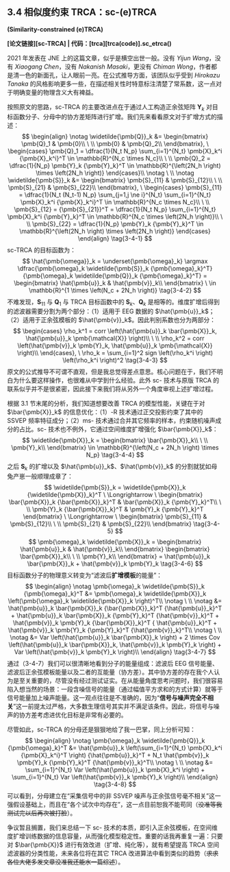 ## 3.4 相似度约束 TRCA：sc-(e)TRCA
**(Similarity-constrained (e)TRCA)**

**[论文链接][sc-TRCA] | 代码：[trca][trca(code)].sc_etrca()**

2021 年发表在 JNE 上的这篇文章，似乎是横空出世一般。没有 *Yijun Wang*，没有 *Xiaogang Chen*，没有 *Nakanish Masaki*，更没有 *Chiman Wong*，作者都是清一色的新面孔，让人眼前一亮。在公式推导方面，该团队似乎受到 *Hirokazu Tanaka* 的风格影响更多一些，在描述相关性时特意标注清楚了常系数，这一点对于明确变量的物理含义大有裨益。

按照原文的思路，sc-TRCA 的主要改进点在于通过人工构造正余弦矩阵 $\pmb{Y}_k$ 对目标函数分子、分母中的协方差矩阵进行扩增。我们先来看看原文对于扩增方式的描述：
$$
    \begin{align}
        \notag
        \widetilde{\pmb{Q}}_k &= 
        \begin{bmatrix}
            \pmb{Q}_1 & \pmb{0}\\ \ \\
            \pmb{0} & \pmb{Q}_2\\
        \end{bmatrix}, \ 
        \begin{cases}
            \pmb{Q}_1 = \dfrac{1}{N_t N_p} \sum_{i=1}^{N_t} \pmb{X}_k^i {\pmb{X}_k^i}^T \in \mathbb{R}^{N_c \times N_c}\\
            \ \\
            \pmb{Q}_2 = \dfrac{1}{N_p} \pmb{Y}_k {\pmb{Y}_k}^T \in \mathbb{R}^{\left(2N_h \right) \times \left(2N_h \right)}
        \end{cases}\\
        \notag \ \\
        \notag
        \widetilde{\pmb{S}}_k &= 
        \begin{bmatrix}
            \pmb{S}_{11} & \pmb{S}_{12}\\ \ \\
            \pmb{S}_{21} & \pmb{S}_{22}\\
        \end{bmatrix}, \ 
        \begin{cases}
            \pmb{S}_{11} = \dfrac{1}{N_t (N_t-1) N_p} \sum_{j=1,j \ne i}^{N_t} \sum_{i=1}^{N_t} \pmb{X}_k^i {\pmb{X}_k^i}^T \in \mathbb{R}^{N_c \times N_c}\\
            \ \\
            \pmb{S}_{12} = {\pmb{S}_{21}}^T = \dfrac{1}{N_t N_p} \sum_{i=1}^{N_t} \pmb{X}_k^i {\pmb{Y}_k}^T \in \mathbb{R}^{N_c \times \left(2N_h \right)}\\
            \ \\
            \pmb{S}_{22} = \dfrac{1}{N_p} \pmb{Y}_k {\pmb{Y}_k}^T \in \mathbb{R}^{\left(2N_h \right) \times \left(2N_h \right)}
        \end{cases}
    \end{align}
    \tag{3-4-1}
$$
sc-TRCA 的目标函数为：
$$
    \hat{\pmb{\omega}}_k = \underset{\pmb{\omega}_k} \argmax \dfrac{\pmb{\omega}_k \widetilde{\pmb{S}}_k {\pmb{\omega}_k}^T}{\pmb{\omega}_k \widetilde{\pmb{Q}}_k {\pmb{\omega}_k}^T} = 
    \begin{bmatrix}
        \hat{\pmb{u}}_k & \hat{\pmb{v}}_k\\
    \end{bmatrix} \ 
    \in \mathbb{R}^{1 \times \left(N_c + 2N_h \right)}
    \tag{3-4-2}
$$
不难发现，$\pmb{S}_{11}$ 与 $\pmb{Q}_1$ 与 TRCA 目标函数中的 $\pmb{S}_k$、$\pmb{Q}_k$ 是相等的。维度扩增后得到的滤波器需要分割为两个部分：（1）适用于 EEG 数据的 $\hat{\pmb{u}}_k$；（2）适用于正余弦模板的 $\hat{\pmb{v}}_k$。因此判别系数也分为两部分：
$$
    \begin{cases}
        \rho_k^1 = corr \left(\hat{\pmb{u}}_k \bar{\pmb{X}}_k, \hat{\pmb{u}}_k \pmb{\mathcal{X}} \right)\\
        \ \\
        \rho_k^2 = corr \left(\hat{\pmb{v}}_k \pmb{Y}_k, \hat{\pmb{u}}_k \pmb{\mathcal{X}} \right)\\
    \end{cases}, \ \rho_k = \sum_{i=1}^2 sign \left(\rho_k^i \right) \left(\rho_k^i \right)^2
    \tag{3-4-3}
$$
原文的公式推导不可谓不直观，但是我总觉得差点意思。核心问题在于，我们不明白为什么要这样操作，也很难从中学到什么经验。此外 sc- 技术与原版 TRCA 的联系似乎并不是很紧密，因此接下来我们将从另外一个角度审视上述扩增过程。

根据 3.1 节末尾的分析，我们知道想要改善 TRCA 的模型性能，关键在于对 $\bar{\pmb{X}}_k$ 的信息优化：（1）-R 技术通过正交投影约束了其中的 SSVEP 频率特征成分；（2）ms- 技术通过合并其它频率的样本，约束随机噪声成分的占比。sc- 技术也不例外，它通过空间维度扩增强化 $\bar{\pmb{X}}_k$：
$$
    \widetilde{\pmb{X}}_k = 
    \begin{bmatrix}
        \bar{\pmb{X}}_k\\ \ \\ \pmb{Y}_k\\
    \end{bmatrix} \in \mathbb{R}^{\left(N_c + 2N_h \right) \times N_p}
    \tag{3-4-4}
$$
之后 $\pmb{S}_k$ 的扩增以及 $\hat{\pmb{u}}_k$、$\hat{\pmb{v}}_k$ 的分割就犹如母兔产崽一般顺理成章了：
$$
    \widetilde{\pmb{S}}_k = \widetilde{\pmb{X}}_k {\widetilde{\pmb{X}}_k}^T \ \Longrightarrow \ 
    \begin{bmatrix}
        \bar{\pmb{X}}_k {\bar{\pmb{X}}_k}^T & \bar{\pmb{X}}_k {\pmb{Y}_k}^T\\
        \ \\
        \pmb{Y}_k {\bar{\pmb{X}}_k}^T & \pmb{Y}_k {\pmb{Y}_k}^T
    \end{bmatrix} \ \Longrightarrow \
    \begin{bmatrix}
        \pmb{S}_{11} & \pmb{S}_{12}\\
        \ \\
        \pmb{S}_{21} & \pmb{S}_{22}\\
    \end{bmatrix}
    \tag{3-4-5}
$$
$$
    \pmb{\omega}_k \widetilde{\pmb{X}}_k = 
    \begin{bmatrix}
        \hat{\pmb{u}}_k & \hat{\pmb{v}}_k\\
    \end{bmatrix}
    \begin{bmatrix}
        \bar{\pmb{X}}_k\\ \ \\ \pmb{Y}_k\\
    \end{bmatrix} = \hat{\pmb{u}}_k \bar{\pmb{X}}_k + \hat{\pmb{v}}_k \pmb{Y}_k
    \tag{3-4-6}
$$
目标函数分子的物理意义转变为“滤波后**扩增模板**的能量”：
$$
    \begin{align}
        \notag
        \pmb{\omega}_k \widetilde{\pmb{S}}_k {\pmb{\omega}_k}^T &= \pmb{\omega}_k \widetilde{\pmb{X}}_k \left(\pmb{\omega}_k \widetilde{\pmb{X}}_k \right)^T\\
        \notag \ \\
        \notag
        &= \hat{\pmb{u}}_k \bar{\pmb{X}}_k {\bar{\pmb{X}}_k}^T {\hat{\pmb{u}}_k}^T + \hat{\pmb{u}}_k \bar{\pmb{X}}_k {\pmb{Y}_k}^T {\hat{\pmb{v}}_k}^T + \hat{\pmb{v}}_k \pmb{Y}_k {\bar{\pmb{X}}_k}^T { \hat{\pmb{u}}_k}^T + \hat{\pmb{v}}_k \pmb{Y}_k {\pmb{Y}_k}^T {\hat{\pmb{v}}_k}^T\\
        \notag \ \\
        \notag
        &= Var \left(\hat{\pmb{u}}_k \bar{\pmb{X}}_k \right) + 2 \times Cov \left(\hat{\pmb{u}}_k \bar{\pmb{X}}_k, \hat{\pmb{v}}_k \pmb{Y}_k \right) + Var \left(\hat{\pmb{v}}_k \pmb{Y}_k \right)\\
    \end{align}
    \tag{3-4-7}
$$
通过（3-4-7）我们可以很清晰地看到分子的能量组成：滤波后 EEG 信号能量、滤波后正余弦模板能量以及二者的互能量（协方差）。其中协方差的存在我个人认为是至关重要的，尽管没有经过测试证实。在从能量角度思考问题时，我们很容易陷入想当然的场景：一段含噪信号的能量（通过幅值平方求和的方式计算）就等于信号能量加上噪声能量。这一观点往往是不准确的，因为“**信号与噪声完全不相关**”这一前提太过严格，大多数生理信号其实并不满足该条件。因此，将信号与噪声的协方差考虑进优化目标是非常有必要的。

尽管如此，sc-TRCA 的分母还是狠狠地给了我一巴掌，同上分析可知：
$$
    \begin{align}
        \notag
        \pmb{\omega}_k \widetilde{\pmb{Q}}_k {\pmb{\omega}_k}^T &= \hat{\pmb{u}}_k \left(\sum_{i=1}^{N_t} \pmb{X}_k^i {\pmb{X}_k^i}^T \right) {\hat{\pmb{u}}_k}^T + N_t \hat{\pmb{v}}_k \pmb{Y}_k {\pmb{Y}_k}^T {\hat{\pmb{v}}_k}^T\\
        \notag \ \\
        \notag
        &= \sum_{i=1}^{N_t} Var \left(\hat{\pmb{u}}_k \pmb{X}_k^i \right) + \sum_{i=1}^{N_t} Var \left(\hat{\pmb{v}}_k \pmb{Y}_k \right)\\
    \end{align}
    \tag{3-4-8}
$$
可以看到，分母建立在“采集信号中的非 SSVEP 噪声与正余弦信号毫不相关”这一强假设基础上，而且在“各个试次中均存在”，这一点目前恕我不能苟同（~~没准等我测试完以后再次被打脸~~）。

争议暂且搁置，我们来总结一下 sc- 技术的本质，即引入正余弦模板，在空间维度扩增训练数据的信息容量，从而强化模型稳定性。重要的话我再重复一遍：只要对 $\bar{\pmb{X}}$ 进行有效改进（扩增、纯化等），就有希望提高 TRCA 空间滤波器的分类性能，未来各位将在其它 TRCA 改进算法中看到类似的趋势（~~求求各位大佬多发文章没准我还能水一篇综述~~）。